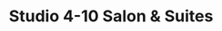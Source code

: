 ---
title: "Studio 4-10 Salon & Suites"
url: /bel-air/studio-4-10-salon-und-suites/
shop: Friseur
---